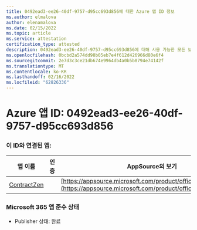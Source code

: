 ```yaml
---
title: 0492ead3-ee26-40df-9757-d95cc693d856에 대한 Azure 앱 ID 정보
ms.author: elmalova
author: elenamalova
ms.date: 02/15/2022
ms.topic: article
ms.service: attestation
certification_type: attested
description: 0492ead3-ee26-40df-9757-d95cc693d856에 대해 사용 가능한 모든 보안 및 규정 준수 정보입니다.
ms.openlocfilehash: 0bcbd2a574dd98b05eb7e4f612d426966d80e6f4
ms.sourcegitcommit: 2e7d3c3ce21db674e9964db4a0b5b8794e74142f
ms.translationtype: MT
ms.contentlocale: ko-KR
ms.lasthandoff: 02/16/2022
ms.locfileid: "62826336"
---
```

# <a name="azure-app-id-0492ead3-ee26-40df-9757-d95cc693d856"></a>Azure 앱 ID: 0492ead3-ee26-40df-9757-d95cc693d856


### <a name="apps-associated-with-this-id"></a>이 ID와 연결된 앱:
| **앱 이름** | **인증** | **AppSource의 보기** |
|--------------|---------------|-----------------------|
| [ContractZen](https://docs.microsoft.com/microsoft-365-app-certification/forward/WA200001389) |  | [https://appsource.microsoft.com/product/office/WA200001389](https://appsource.microsoft.com/product/office/WA200001389) |

### <a name="microsoft-365-app-compliance-status"></a>Microsoft 365 앱 준수 상태
- Publisher 상태: 완료
